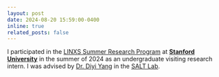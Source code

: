 ```yaml
---
layout: post
date: 2024-08-20 15:59:00-0400
inline: true
related_posts: false
---
```


I participated in the [LINXS Summer Research Program](https://www.cs.stanford.edu/research-impact) at [**Stanford University**](https://www.stanford.edu/) in the summer of 2024 as an undergraduate visiting research intern. I was advised by [Dr. Diyi Yang](https://cs.stanford.edu/~diyiy/) in the [SALT Lab](https://saltlab.stanford.edu/).
